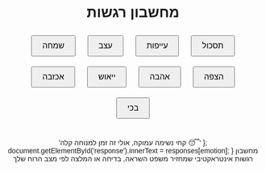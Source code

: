 <!DOCTYPE html>
<html lang="he">
<head>
  <meta charset="UTF-8">
  <title>מחשבון רגשות</title>
  <style>
    body { font-family: Arial, sans-serif; text-align: center; margin-top: 50px; }
    button { margin: 10px; padding: 10px 20px; font-size: 16px; }
    #response { margin-top: 30px; font-size: 20px; }
  </style>
</head>
<body>
  <h1>מחשבון רגשות</h1>
  <button onclick="showResponse('שמחה')">שמחה</button>
  <button onclick="showResponse('עצב')">עצב</button>
  <button onclick="showResponse('עייפות')">עייפות</button>
  <button onclick="showResponse('תסכול')">תסכול</button>
  <button onclick="showResponse('אכזבה')">אכזבה</button>
  <button onclick="showResponse('ייאוש')">ייאוש</button>
  <button onclick="showResponse('אהבה')">אהבה</button>
  <button onclick="showResponse('הצפה')">הצפה</button>
  <button onclick="showResponse('בכי')">בכי</button>
  <div id="response"></div>

  <script>
    function showResponse(emotion) {
      var responseText = '';

      if (emotion === 'שמחה') {
        responseText = "איזה כיף! המשיכי לחייך ולהפיץ אור 🌞";
      } else if (emotion === 'עצב') {
        responseText = "הכל בסדר, גם ימים קשים עוברים. אני כאן בשבילך 💙";
      } else if (emotion === 'עייפות') {
        responseText = "נראה שאת צריכה מנוחה. זה בסדר להרגיש ככה.";
      } else if (emotion === 'תסכול') {
        responseText = "את לא לבד, תסכול זה רגש טבעי.";
      } else if (emotion === 'אכזבה') {
        responseText = "לפעמים אנחנו מצפים לדברים יותר, זה אכזב.";
      } else if (emotion === 'ייאוש') {
        responseText = "זה יכול להיות קשה, אבל יש תמיד תקווה.";
      } else if (emotion === 'אהבה') {
        responseText = "אהבה תמיד מחממת את הלב!";
      } else if (emotion === 'הצפה') {
        responseText = "לפעמים הכל משתלט עלינו, זה בסדר להרגיש כך.";
      } else if (emotion === 'בכי') {
        responseText = "בכי זה טבעי, זה יכול לעזור לשחרר רגש.";
      }

      document.getElementById("response").innerText = responseText;
    }
  </script>
</body>
</html>
'קחי נשימה עמוקה, אולי זה זמן למנוחה קלה 😴'
      };
      document.getElementById('response').innerText = responses[emotion];
    }
  </script>
</body>
</html>
מחשבון רגשות אינטראקטיבי שמחזיר משפט השראה, בדיחה או המלצה לפי מצב הרוח שלך

